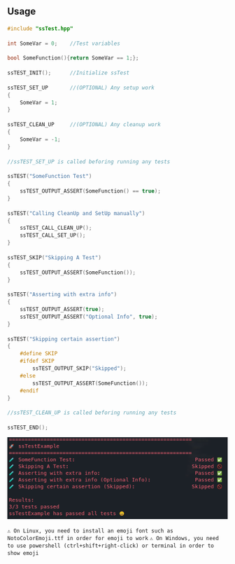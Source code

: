 ## Usage

```c++
#include "ssTest.hpp"

int SomeVar = 0;    //Test variables

bool SomeFunction(){return SomeVar == 1;};

ssTEST_INIT();      //Initialize ssTest

ssTEST_SET_UP       //(OPTIONAL) Any setup work
{
    SomeVar = 1;
}

ssTEST_CLEAN_UP     //(OPTIONAL) Any cleanup work
{
    SomeVar = -1;
}

//ssTEST_SET_UP is called beforing running any tests

ssTEST("SomeFunction Test")
{
    ssTEST_OUTPUT_ASSERT(SomeFunction() == true);
}

ssTEST("Calling CleanUp and SetUp manually")
{
    ssTEST_CALL_CLEAN_UP();
    ssTEST_CALL_SET_UP();
}

ssTEST_SKIP("Skipping A Test")
{
    ssTEST_OUTPUT_ASSERT(SomeFunction());
}

ssTEST("Asserting with extra info")
{
    ssTEST_OUTPUT_ASSERT(true);
    ssTEST_OUTPUT_ASSERT("Optional Info", true);
}

ssTEST("Skipping certain assertion")
{
    #define SKIP
    #ifdef SKIP
        ssTEST_OUTPUT_SKIP("Skipped");
    #else
        ssTEST_OUTPUT_ASSERT(SomeFunction());
    #endif
}

//ssTEST_CLEAN_UP is called beforing running any tests

ssTEST_END();
```

![](screenshot.png)

`⚠️ On Linux, you need to install an emoji font such as NotoColorEmoji.ttf in order for emoji to work`
`⚠️ On Windows, you need to use powershell (ctrl+shift+right-click) or terminal in order to show emoji`